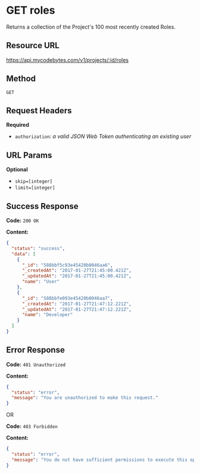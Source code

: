 # GET roles

Returns a collection of the Project's 100 most recently created Roles.

## Resource URL

<https://api.mycodebytes.com/v1/projects/:id/roles>

## Method

`GET`

## Request Headers

**Required**

*   `authorization`: *a valid JSON Web Token authenticating an existing user*

## URL Params

**Optional**

*   `skip=[integer]`
*   `limit=[integer]`

## Success Response

**Code:** `200 OK`

**Content:**

```json
{
  "status": "success",
  "data": [
    {
      "_id": "588bbf5c93e45420b0046aa6",
      "_createdAt": "2017-01-27T21:45:00.421Z",
      "_updatedAt": "2017-01-27T21:45:00.421Z",
      "name": "User"
    },
    {
      "_id": "588bbfe093e45420b0046aa7",
      "_createdAt": "2017-01-27T21:47:12.221Z",
      "_updatedAt": "2017-01-27T21:47:12.221Z",
      "name": "Developer"
    }
  ]
}
```

## Error Response

**Code:** `401 Unauthorized`

**Content:**

```json
{
  "status": "error",
  "message": "You are unauthorized to make this request."
}
```

OR

**Code:** `403 Forbidden`

**Content:**

```json
{
  "status": "error",
  "message": "You do not have sufficient permissions to execute this operation."
}
```
